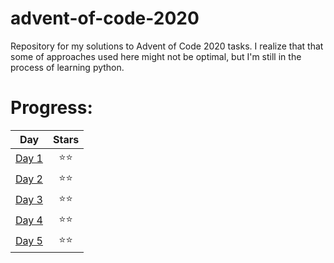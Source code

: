 # advent-of-code-2020
Repository for my solutions to Advent of Code 2020 tasks. I realize that that some of approaches used here might not be optimal, but I'm still in the process of learning python.

# Progress:
| Day                                            | Stars |
| -----------------------------------------------|:-----:|
| [Day 1](https://adventofcode.com/2020/day/1)   | ⭐⭐ |
| [Day 2](https://adventofcode.com/2020/day/2)   | ⭐⭐ |
| [Day 3](https://adventofcode.com/2020/day/3)   | ⭐⭐ |
| [Day 4](https://adventofcode.com/2020/day/4)   | ⭐⭐ |
| [Day 5](https://adventofcode.com/2020/day/5)   | ⭐⭐ |
